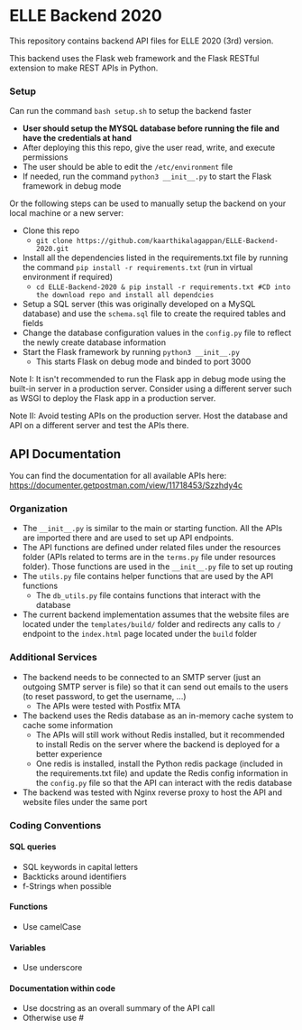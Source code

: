 # ELLE Backend 2020
This repository contains backend API files for ELLE 2020 (3rd) version.

This backend uses the Flask web framework and the Flask RESTful extension to make REST APIs in Python.
<br />

### Setup
Can run the command `bash setup.sh` to setup the backend faster
* **User should setup the MYSQL database before running the file and have the credentials at hand**
* After deploying this this repo, give the user read, write, and execute permissions
* The user should be able to edit the `/etc/environment` file
* If needed, run the command `python3 __init__.py` to start the Flask framework in debug mode

Or the following steps can be used to manually setup the backend on your local machine or a new server:
* Clone this repo
    * `git clone https://github.com/kaarthikalagappan/ELLE-Backend-2020.git`
* Install all the dependencies listed in the requirements.txt file by running the command `pip install -r requirements.txt` (run in virtual environment if required)
    * ```cd ELLE-Backend-2020 & pip install -r requirements.txt #CD into the download repo and install all dependcies```
* Setup a SQL server (this was originally developed on a MySQL database) and use the `schema.sql` file to create the required tables and fields
* Change the database configuration values in the `config.py` file to reflect the newly create database information
* Start the Flask framework by running `python3 __init__.py`
    * This starts Flask on debug mode and binded to port 3000

Note I: It isn't recommended to run the Flask app in debug mode using the built-in server in a production server. Consider using a different server such as WSGI to deploy the Flask app in a production server.

Note II: Avoid testing APIs on the production server. Host the database and API on a different server and test the APIs there.

## API Documentation
You can find the documentation for all available APIs here: https://documenter.getpostman.com/view/11718453/Szzhdy4c
### Organization
* The `__init__.py` is similar to the main or starting function. All the APIs are imported there and are used to set up API endpoints.
* The API functions are defined under related files under the resources folder (APIs related to terms are in the `terms.py` file under resources folder). Those functions are used in the `__init__.py` file to set up routing
* The `utils.py` file contains helper functions that are used by the API functions
    * The `db_utils.py` file contains functions that interact with the database
* The current backend implementation assumes that the website files are located under the `templates/build/` folder and redirects any calls to `/` endpoint to the `index.html` page located under the `build` folder
### Additional Services
* The backend needs to be connected to an SMTP server (just an outgoing SMTP server is file) so that it can send out emails to the users (to reset password, to get the username, ...)
    * The APIs were tested with Postfix MTA
* The backend uses the Redis database as an in-memory cache system to cache some information
    * The APIs will still work without Redis installed, but it recommended to install Redis on the server where the backend is deployed for a better experience
    * One redis is installed, install the Python redis package (included in the requirements.txt file) and update the Redis config information in the `config.py` file so that the API can interact with the redis database
* The backend was tested with Nginx reverse proxy to host the API and website files under the same port

### Coding Conventions
#### SQL queries
* SQL keywords in capital letters
* Backticks around identifiers
* f-Strings when possible
#### Functions
* Use camelCase
#### Variables
* Use underscore
#### Documentation within code
* Use docstring as an overall summary of the API call
* Otherwise use #
